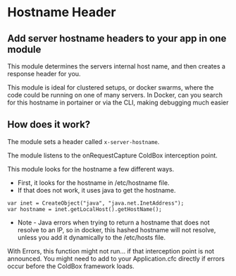 # Hostname Header

## Add server hostname headers to your app in one module

This module determines the servers internal host name, and then creates a response header for you.

This module is ideal for clustered setups, or docker swarms, where the code could be running on one of many servers. In Docker, can you search for this hostname in portainer or via the CLI, making debugging much easier

## How does it work?

The module sets a header called `x-server-hostname`.

The module listens to the onRequestCapture ColdBox interception point.

This module looks for the hostname a few different ways.

- First, it looks for the hostname in /etc/hostname file.
- If that does not work, it uses java to get the hostname.

```
var inet = CreateObject("java", "java.net.InetAddress");
var hostname = inet.getLocalHost().getHostName();
```
* Note - Java errors when trying to return a hostname that does not resolve to an IP, so in docker, this hashed hostname will not resolve, unless you add it dynamically to the /etc/hosts file.

With Errors, this function might not run... if that interception point is not announced. You might need to add to your Application.cfc directly if errors occur before the ColdBox framework loads.

